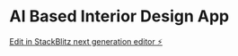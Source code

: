 # AI Based Interior Design App

[Edit in StackBlitz next generation editor ⚡️](https://stackblitz.com/~/github.com/dhp6106/sb1-6aayudzj)


